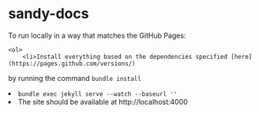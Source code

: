 sandy-docs
==========
To run locally in a way that matches the GitHub Pages:

	<ol>
		<li>Install everything based on the dependencies specified [here](https://pages.github.com/versions/)
by running the command ``bundle install``</li>
  		<li>``bundle exec jekyll serve --watch --baseurl ''``</li>
  		<li>The site should be available at http://localhost:4000</li>
	<ol>
